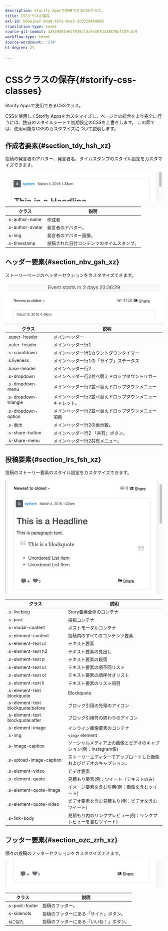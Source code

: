 ```yaml
---
description: Storify Appsで使用できるCSSクラス。
title: CSSクラスの保存
exl-id: b0e61aaf-0da9-45fa-9ce3-3c633940480d
translation-type: tm+mt
source-git-commit: a2449482e617939cfda7e367da34875bf187c4c9
workflow-type: tm+mt
source-wordcount: '379'
ht-degree: 2%

---
```


# CSSクラスの保存{#storify-css-classes}

Storify Appsで使用できるCSSクラス。

CSSを使用してStorify Appsをカスタマイズし、ページとの統合をより完全に行うには、独自のスタイルシートで初期設定のCSSを上書きします。 この節では、使用可能なCSSのカスタマイズについて説明します。

## 作成者要素{#section_tdy_hsh_xz}

投稿の発言者のアバター、発言者名、タイムスタンプのスタイル設定をカスタマイズできます。

![](assets/StorifyAuthorCSS.png)

| クラス | 説明 |
|---|---|
| .s-author-name | 作成者 |
| .s-author-avatar | 発言者のアバター。 |
| .s-img | 発言者のアバター画像。 |
| .s-timestamp | 投稿された日付コンテンツのタイムスタンプ。 |

## ヘッダー要素{#section_nbv_gsh_xz}

ストーリーページのヘッダーセクションをカスタマイズできます。

![](assets/StorifyHeaderCSS-countdown-1.png)

| **クラス** | **説明** |
|---|---|
| .super-header | メインヘッダー |
| .outer-header | メインヘッダー行1 |
| .s-countdown | メインヘッダー行1カウントダウンタイマー |
| .s.liveness | メインヘッダー行1の「ライブ」ステータス |
| .base-header | メインヘッダー行2 |
| .s-dropdown | メインヘッダー行2並べ替えドロップダウントリガー |
| .s-dropdown-menu | メインヘッダー行2並べ替えドロップダウンメニュー |
| .s-dropdown-triangle | メインヘッダー行2並べ替えドロップダウンメニューキャレット。 |
| .s-dropdown-option | メインヘッダー行2並べ替えドロップダウンメニュー項目 |
| .s-表示 | メインヘッダー行2の表示数。 |
| .s-share-button | メインヘッダー行2 「共有」ボタン。 |
| .s-share-menu | メインヘッダー行2共有メニュー。 |

## 投稿要素{#section_lrs_fsh_xz}

投稿のストーリー要素のスタイル設定をカスタマイズできます。

![](assets/StorifyPostCSS.png)

| **クラス** | **説明** |
|---|---|
| .s-liveblog | Story要素全体のコンテナ |
| .s-post | 投稿コンテナ |
| .s-modal-content | ポストモーダルコンテナ |
| .s-element-content | 投稿内のすべてのコンテンツ要素 |
| .s-element-text ul | テキスト要素 |
| .s-element-text h2 | テキスト要素の見出し |
| .s-element-text p | テキスト要素の段落 |
| .s-element-text ul | テキスト要素の順不同リスト |
| .s-element-text ol | テキスト要素の順序付きリスト |
| .s-element-text li | テキスト要素のリスト項目 |
| .s-element-text blockquote | Blockquote |
| .s-element-text blockquote:before | ブロック引用の先頭のアイコン |
| .s-element-text blockquote:after | ブロック引用符の終わりのアイコン |
| .s-element-image | インライン画像要素のコンテナ |
| .s-img | `<img>` element |
| .s-image-caption | ソーシャルメディア上の画像とビデオのキャプション(例：Instagram像) |
| .s-upload-image-caption | ストーリーエディターでアップロードした画像およびビデオのキャプション。 |
| .s-element-video | ビデオ要素 |
| .s-element-quote | 見積もり要素(例：ツイート（テキストのみ） |
| .s-element-quote-image | イメージ要素を含む引用(例：画像を含むツイート) |
| .s-element-quote-video | ビデオ要素を含む見積もり(例：ビデオを含むツイート) |
| .s-link-body | 見積もり内のリンクプレビュー(例：リンクプレビューを含むツイート) |

## フッター要素{#section_ozc_zrh_xz}

個々の投稿のフッターセクションをカスタマイズできます。

![](assets/storify_CSS_footer.png)

| **クラス** | **説明** |
|---|---|
| .s-post-footer | 投稿のフッター。 |
| .s-sidenots | 投稿のフッターにある「サイト」ボタン。 |
| .sに似た | 投稿のフッターにある「いいね！」ボタン。 |
